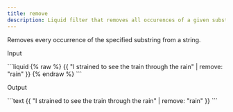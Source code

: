 ```yaml
---
title: remove
description: Liquid filter that removes all occurences of a given substring from a string.
---
```


Removes every occurrence of the specified substring from a string.

<p class="code-label">Input</p>
```liquid
{% raw %}
{{ "I strained to see the train through the rain" | remove: "rain" }}
{% endraw %}
```

<p class="code-label">Output</p>
```text
{{ "I strained to see the train through the rain" | remove: "rain" }}
```
